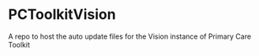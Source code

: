 # PCToolkitVision
A repo to host the auto update files for the Vision instance of Primary Care Toolkit
